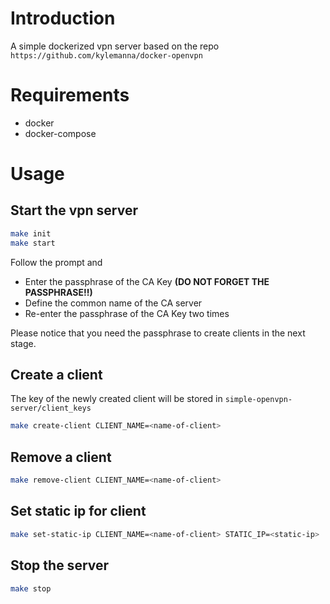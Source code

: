 # Introduction
A simple dockerized vpn server based on the repo `https://github.com/kylemanna/docker-openvpn`

# Requirements
- docker
- docker-compose

# Usage
## Start the vpn server
```bash
make init
make start
```
Follow the prompt and 
- Enter the passphrase of the CA Key **(DO NOT FORGET THE PASSPHRASE!!)**
- Define the common name of the CA server
- Re-enter the passphrase of the CA Key two times

Please notice that you need the passphrase to create clients in the next stage.


## Create a client
The key of the newly created client will be stored in `simple-openvpn-server/client_keys`
```bash
make create-client CLIENT_NAME=<name-of-client>
```
## Remove a client
```bash
make remove-client CLIENT_NAME=<name-of-client>
```

## Set static ip for client
```bash
make set-static-ip CLIENT_NAME=<name-of-client> STATIC_IP=<static-ip>
```

## Stop the server
```bash
make stop
```